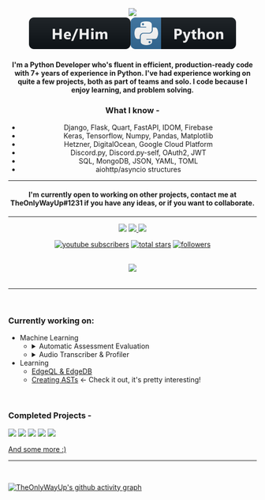 <div align="center">
<img src="https://hits.theonlywayup.live/hit">
<br>
<img src="https://raw.githubusercontent.com/MikeCodesDotNET/ColoredBadges/master/svg/pronouns/hehim.svg"><img src='https://raw.githubusercontent.com/MikeCodesDotNET/ColoredBadges/master/svg/dev/languages/python.svg'>
<br>
<h4>I'm a Python Developer who's fluent in efficient, production-ready code with 7+ years of experience in Python. I've had experience working on quite a few projects, both as part of teams and solo. I code because I enjoy learning, and problem solving.</h4>

<h3>What I know -</h3>

- Django, Flask, Quart, FastAPI, IDOM, Firebase
- Keras, Tensorflow, Numpy, Pandas, Matplotlib
- Hetzner, DigitalOcean, Google Cloud Platform
- Discord.py, Discord.py-self, OAuth2, JWT
- SQL, MongoDB, JSON, YAML, TOML
- aiohttp/asyncio structures

-------

<h4>I'm currently open to working on other projects, contact me at <a href='https://discord.com/users/876055467678375998'></a>TheOnlyWayUp#1231</a> if you have any ideas, or if you want to collaborate.
</h4>

--------

<a href="https://youtube.com/c/TheOnlyWayUp"><img src='https://img.shields.io/badge/YouTube-FF0000?style=for-the-badge&logo=youtube&logoColor=white'></img></a>
<a href='https://twitter.com/Th3OnlyWayUp'>
<img src='https://img.shields.io/badge/Twitter-1DA1F2?style=for-the-badge&logo=twitter&logoColor=white'>
<a href='https://www.reddit.com/user/Th3OnlyWayUp'>
<img src='https://img.shields.io/badge/Reddit-FF4500?style=for-the-badge&logo=reddit&logoColor=white'>
</a>

<p align="center">
<a href="https://www.youtube.com/channel/UC1VLT-o6mQATapwna9mjvnQ?sub_confirmation=1">
    <img alt="youtube subscribers" title="Subscribe to my YouTube channel" src="https://custom-icon-badges.herokuapp.com/youtube/channel/subscribers/UC1VLT-o6mQATapwna9mjvnQ?color=%23E05D44&label=SUBSCRIBE&logo=video&logoColor=white&style=for-the-badge&labelColor=CE4630"/></a>
  <a href="https://github.com/TheOnlyWayUp?tab=repositories&sort=stargazers">
    <img alt="total stars" title="Total stars on GitHub" src="https://custom-icon-badges.herokuapp.com/badge/dynamic/json?logo=star&color=55960c&labelColor=488207&label=Stars&style=for-the-badge&query=%24.stars&url=https://api.github-star-counter.workers.dev/user/TheOnlyWayUp"/></a>
  <a href="https://github.com/TheOnlyWayUp?tab=followers">
    <img alt="followers" title="Follow me on Github" src="https://custom-icon-badges.herokuapp.com/github/followers/TheOnlyWayUp?color=236ad3&labelColor=1155ba&style=for-the-badge&logo=person-add&label=Follow&logoColor=white"/></a>
</p>
<br>
<img src="http://github-readme-streak-stats.herokuapp.com?user=TheOnlyWayUp&theme=dracula&hide_border=true&date_format=M%20j%5B%2C%20Y%5D&stroke=AB2CDD&ring=946AFD&fire=DD2727&sideLabels=7CDD9F">
</div>
<br>

-----------
<br>

<h3>Currently working on:</h3>

- Machine Learning
    - <details><summary>Automatic Assessment Evaluation</summary>A program can generate answers from a given dataset and question sheet, and compare these answers to submitted answers to return a percentage of accuracy in meaning.</details>
    - <details><summary>Audio Transcriber & Profiler</summary>A Model that can transcribe audio and over time, relate different voices to usernames.</details>
- Learning
    - [EdgeQL & EdgeDB](https://github.com/edgedb/edgedb/)
    - [Creating ASTs](https://deepsource.io/blog/python-asts-by-building-your-own-linter/) <- Check it out, it's pretty interesting!

<br>

<h3>Completed Projects -</h3>
<p align="left">
<a href='https://github.com/TheOnlyWayUp/mcStalkerApiWrapper'><img src='https://github-readme-stats.vercel.app/api/pin/?username=TheOnlyWayUp&repo=mcStalkerApiWrapper&theme=dark&show_icons=true'></a>
<a href='https://github.com/TheOnlyWayUp/Async-Animanga'><img src='https://github-readme-stats.vercel.app/api/pin/?username=TheOnlyWayUp&repo=Async-Animanga&theme=dark&show_icons=true'></a>
<a href='https://github.com/TheOnlyWayUp/TheEtherBot'><img src='https://github-readme-stats.vercel.app/api/pin/?username=TheOnlyWayUp&repo=TheEtherBot&theme=dark&show_icons=true'></a>
<a href='https://github.com/TheOnlyWayUp/VulnRemake'><img src='https://github-readme-stats.vercel.app/api/pin/?username=TheOnlyWayUp&repo=VulnRemake&theme=dark&show_icons=true'></a>
<a href='https://github.com/TheOnlyWayUp/ScrumBot'>
<img src='https://github-readme-stats.vercel.app/api/pin/?username=TheOnlyWayUp&repo=ScrumBot&theme=dark&show_icons=true&'>
</a>
</p>

[And some more :)](https://github.com/TheOnlyWayUp?tab=repositories)

-------

<br>

[![TheOnlyWayUp's github activity graph](https://activity-graph.herokuapp.com/graph?username=TheOnlyWayUp&bg_color=303030&color=ff8a8a&line=ba52ff&point=edffe5&area=true&hide_border=true)](https://github.com/ashutosh00710/github-readme-activity-graph)

